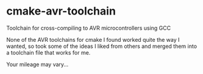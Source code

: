 # cmake-avr-toolchain
Toolchain for cross-compiling to AVR microcontrollers using GCC

None of the AVR toolchains for cmake I found worked quite the way I wanted, so took some
of the ideas I liked from others and merged them into a toolchain file that works for me.

Your mileage may vary...
